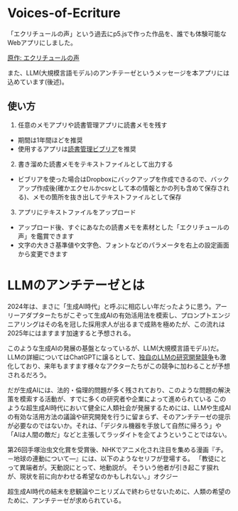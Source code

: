 # Voices-of-Ecriture
「エクリチュールの声」という過去にp5.jsで作った作品を、誰でも体験可能なWebアプリにしました。　

[原作: エクリチュールの声](https://neort.io/art/ce3k81sn70rlpj69c980?origin=art_creation&newRelease=false)

また、LLM(大規模言語モデル)のアンチテーゼというメッセージを本アプリには込めています(後述)。

## 使い方
1. 任意のメモアプリや読書管理アプリに読書メモを残す
 - 期間は1年間ほどを推奨
 - 使用するアプリは[読書管理ビブリア](https://biblia-app.tumblr.com/about)を推奨

2. 書き溜めた読書メモをテキストファイルとして出力する
 - ビブリアを使った場合はDropboxにバックアップを作成できるので、バックアップ作成後(確かエクセルかcsvとして本の情報とかの列も含めて保存される)、メモの箇所を抜き出してテキストファイルとして保存

3. アプリにテキストファイルをアップロード
 - アップロード後、すぐにあなたの読書メモを素材とした「エクリチュールの声」を鑑賞できます
 - 文字の大きさ基準値や文字色、フォントなどのパラメータを右上の設定画面から変更できます
 
# LLMのアンチテーゼとは
2024年は、まさに「生成AI時代」と呼ぶに相応しい年だったように思う。アーリーアダプターたちがこぞって生成AIの有効活用法を模索し、プロンプトエンジニアリングはその名を冠した採用求人が出るまで成熟を極めたが、この流れは2025年にはますます加速すると予想される。

このような生成AIの発展の基盤となっているが、LLM(大規模言語モデル)だ。LLMの詳細についてはChatGPTに譲るとして、[独自のLLMの研究開発競争](https://wired.jp/article/sz-sakana-ai-interview/)も激化しており、来年もますます様々なアクターたちがこの競争に加わることが予想されるだろう。

だが生成AIには、法的・倫理的問題が多く残されており、このような問題の解決策を模索する活動が、すでに多くの研究者や企業によって進められている
このような超生成AI時代において健全に人類社会が発展するためには、LLMや生成AIの有効な活用方法の議論や研究開発を行うに留まらず、そのアンチテーゼの提示が必要なのではないか。それは、「デジタル機器を手放して自然に帰ろう」や「AIは人間の敵だ」などと主張してラッダイトを企てようということではない。

第26回手塚治虫文化賞を受賞後、NHKでアニメ化され注目を集める漫画『チ。－地球の連動について―』には、以下のようなセリフが登場する。
「教徒にとって異端者が。天動説にとって、地動説が。
そういう他者が引き起こす捩れが、現状を前に向かわせる希望なのかもしれない。」オクジー

超生成AI時代の結末を悲観論やニヒリズムで終わらせないために、人類の希望のために、アンチテーゼが求められている。

